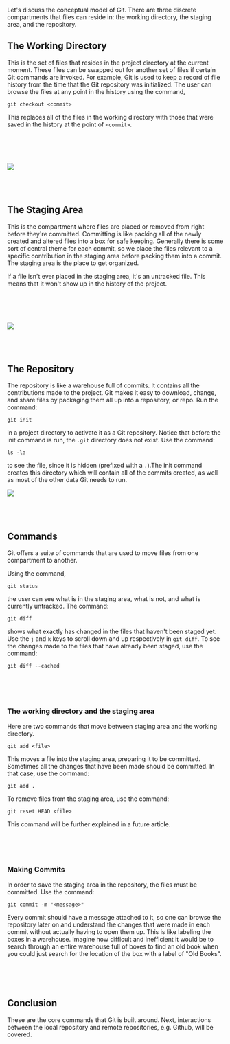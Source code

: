 
</br>
</br>
</br>

Let's discuss the conceptual model of Git. There are three discrete compartments that files can reside in: the working
directory, the staging area, and the repository. 

## The Working Directory
This is the set of files that resides in the project directory at the current moment. These files can be swapped out 
for another set of files if certain Git commands are invoked. For example, Git is used to keep a record of file history
from the time that the Git repository was initialized. The user can browse the files at any point in the history using the command, 

```
git checkout <commit>
```

This replaces all of the files in the working directory with those that were saved in the history
at the point of `<commit>`.

</br>
</br>
</br>
</br>

<img class="article-image" src="/static/article_images/working_directory_and_staging_area.png">

</br>
</br>

</br>
</br>

## The Staging Area

This is the compartment where files are placed or removed from right before they're committed. Committing is like packing
all of the newly created and altered files into a box for safe keeping. Generally there is some sort of central theme for
each commit, so we place the files relevant to a specific contribution in the staging area before packing them into a commit.
The staging area is the place to get organized.

If a file isn't ever placed in the staging area, it's an untracked file. This means that it won't show up in the history of
the project.

</br>
</br>
</br>
</br>

<img class="article-image" src="/static/article_images/load_commit_for_warehouse.png">

</br>
</br>
</br>
</br>

## The Repository
The repository is like a warehouse full of commits. It contains all the contributions made to the project. Git makes it easy
to download, change, and share files by packaging them all up into a repository, or repo.
Run the command:

```
git init
``` 

in a project directory to activate it as a Git repository. Notice that before the init command is run,
the `.git` directory does not exist. Use the command:

```
ls -la
```

to see the file, since it is hidden (prefixed with a `.`).The init command 
creates this directory which will contain all of the commits created, as well as most of the other data Git needs to run.


<img class="article-image" src="/static/article_images/repository_warehouse.png">

</br>
</br>
</br>
</br>

## Commands
Git offers a suite of commands that are used to move files from one compartment to another.

Using the command,

```
git status
```

the user can see what is in the staging area, what is not, and what 
is currently untracked. The command:

```
git diff
```

 shows what exactly has changed in the files that haven't been
staged yet. Use the `j` and `k` keys to scroll down and up respectively in `git diff`. To see the changes made to
the files that have already been staged, use the command: 

```
git diff --cached
```

</br>
</br>
</br>

### The working directory and the staging area
Here are two commands that move between staging area and the working directory.

```
git add <file>
``` 

This moves a file into the staging area, preparing it to be committed.
Sometimes all the changes that have been made should be committed. In that case, use the command: 

```
git add .
```

To remove files from the staging area, use the command:  

```
git reset HEAD <file>
```

This command will be further explained in a future article.

</br>
</br>
</br>

### Making Commits

In order to save the staging area in the repository, the files must be committed. Use the command:
 
```
git commit -m "<message>"
```

Every commit should have a message attached to it, so one can browse the repository later on and understand
the changes that were made in each commit without actually having to open them up. This is like labeling the boxes in a 
warehouse. Imagine how difficult and inefficient it would be to search through an entire warehouse full of boxes to 
find an old book when you could just search for the location of the box with a label of "Old Books".

</br>
</br>
</br>


## Conclusion
These are the core commands that Git is built around. Next, interactions between the local repository and remote repositories,
e.g. Github, will be covered.
